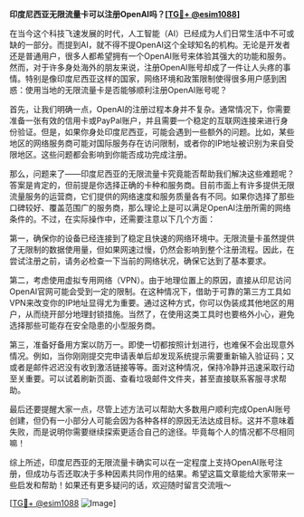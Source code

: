 **印度尼西亚无限流量卡可以注册OpenAI吗？[[TG💪+ @esim1088](https://t.me/s/esim1088)]**

在当今这个科技飞速发展的时代，人工智能（AI）已经成为人们日常生活中不可或缺的一部分。而提到AI，就不得不提OpenAI这个全球知名的机构。无论是开发者还是普通用户，很多人都希望拥有一个OpenAI账号来体验其强大的功能和服务。然而，对于许多身处海外的朋友来说，注册OpenAI账号却成了一件让人头疼的事情。特别是像印度尼西亚这样的国家，网络环境和政策限制使得很多用户感到困惑：使用当地的无限流量卡是否能够顺利注册OpenAI账号呢？

首先，让我们明确一点，OpenAI的注册过程本身并不复杂。通常情况下，你需要准备一张有效的信用卡或PayPal账户，并且需要一个稳定的互联网连接来进行身份验证。但是，如果你身处印度尼西亚，可能会遇到一些额外的问题。比如，某些地区的网络服务商可能对国际服务存在访问限制，或者你的IP地址被识别为来自受限地区。这些问题都会影响到你能否成功完成注册。

那么，问题来了——印度尼西亚的无限流量卡究竟能否帮助我们解决这些难题呢？答案是肯定的，但前提是你选择正确的卡种和服务商。目前市面上有许多提供无限流量服务的运营商，它们提供的网络速度和服务质量各有不同。如果你选择了那些口碑较好、覆盖范围广的服务商，那么理论上是可以满足OpenAI注册所需的网络条件的。不过，在实际操作中，还需要注意以下几个方面：

第一，确保你的设备已经连接到了稳定且快速的网络环境中。无限流量卡虽然提供了无限制的数据使用量，但如果网速过慢，仍然会影响到整个注册流程。因此，在尝试注册之前，请务必检查一下当前的网络状况，确保它达到了基本要求。

第二，考虑使用虚拟专用网络（VPN）。由于地理位置上的原因，直接从印尼访问OpenAI官网可能会受到一定的限制。在这种情况下，借助于可靠的第三方工具如VPN来改变你的IP地址显得尤为重要。通过这种方式，你可以伪装成其他地区的用户，从而绕开部分地理封锁措施。当然了，在使用这类工具时也要格外小心，避免选择那些可能存在安全隐患的小型服务商。

第三，准备好备用方案以防万一。即使一切都按照计划进行，也难保不会出现意外情况。例如，当你刚刚提交完申请表单后却发现系统提示需要重新输入验证码；又或者是邮件迟迟没有收到激活链接等等。面对这种情况，保持冷静并迅速采取行动至关重要。可以试着刷新页面、查看垃圾邮件文件夹，甚至直接联系客服寻求帮助。

最后还要提醒大家一点，尽管上述方法可以帮助大多数用户顺利完成OpenAI账号创建，但仍有一小部分人可能会因为各种各样的原因无法达成目标。这并不意味着失败，而是说明你需要继续探索更适合自己的途径。毕竟每个人的情况都不尽相同嘛！

综上所述，印度尼西亚的无限流量卡确实可以在一定程度上支持OpenAI账号注册，但成功与否还取决于多种因素共同作用的结果。希望这篇文章能给大家带来一些启发和帮助！如果还有更多疑问的话，欢迎随时留言交流哦～

[[TG💪+ @esim1088](https://t.me/s/esim1088) ![Image](https://i.postimg.cc/4NQfJmqS/Snipaste-2025-05-13-00-14-12.png)]